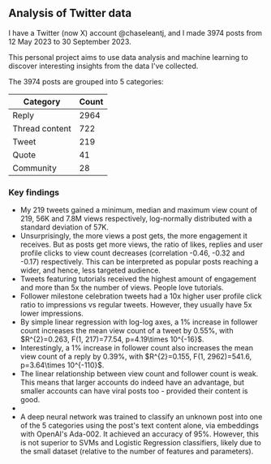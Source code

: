 ## Analysis of Twitter data

I have a Twitter (now X) account @chaseleantj, and I made 3974 posts from 12 May 2023 to 30 September 2023.

This personal project aims to use data analysis and machine learning to discover interesting insights from the data I've collected.

The 3974 posts are grouped into 5 categories:

| Category        | Count |
|-----------------|-------|
| Reply           | 2964  |
| Thread content  | 722   |
| Tweet           | 219   |
| Quote           | 41    |
| Community       | 28    |

### Key findings

<ul>
<li>My 219 tweets gained a minimum, median and maximum view count of 219, 56K and 7.8M views respectively, log-normally distributed with a standard deviation of 57K.</li>
<li>Unsurprisingly, the more views a post gets, the more engagement it receives. But as posts get more views, the ratio of likes, replies and user profile clicks to view count decreases (correlation -0.46, -0.32 and -0.17) respectively. This can be interpreted as popular posts reaching a wider, and hence, less targeted audience.</li>
<li>Tweets featuring tutorials received the highest amount of engagement and more than 5x the number of views. People love tutorials.</li>
<li>Follower milestone celebration tweets had a 10x higher user profile click ratio to impressions vs regular tweets. However, they usually have 5x lower impressions.</li>
<li>By simple linear regression with log-log axes, a 1% increase in follower count increases the mean view count of a tweet by 0.55%, with $R^{2}=0.263, F(1, 217)=77.54, p=4.19\times 10^{-16}$.</li>
<li>Interestingly, a 1% increase in follower count also increases the mean view count of a reply by 0.39%, with $R^{2}=0.155, F(1, 2962)=541.6, p=3.64\times 10^{-110}$.</li>
<li>The linear relationship between view count and follower count is weak. This means that larger accounts do indeed have an advantage, but smaller accounts can have viral posts too - provided their content is good.</li>
<li></li>
<li>A deep neural network was trained to classify an unknown post into one of the 5 categories using the post's text content alone, via embeddings with OpenAI's Ada-002. It achieved an accuracy of 95%. However, this is not superior to SVMs and Logistic Regression classifiers, likely due to the small dataset (relative to the number of features and parameters).</li>
</ul>
